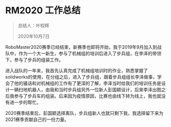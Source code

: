 # RM2020 工作总结

> 总结人：叶校辉
>
> 2020年10月7日

RoboMaster2020赛季已经结束，新赛季也即将开始，我于2019年9月加入到战队中，作为一个大一新生，参与了机械组的培训后进入了步兵组，在李泽的带领下，参与了步兵的组装工作。

进入战队的一年来，我首先认真完成了机械组培训时的作业，熟悉掌握了solidworks的使用，在分组之后，进入了步兵组，跟着步兵组组长李泽做事，学会了他的骚话和对机械组的工作有了更深的了解，李泽当时给我们的培训任务是设计一辆扫地机器人，由我和当时步兵组另外一位新人彭国颖设计，后来李泽出图之后我参与了步兵车的组装。后来因为疫情原因，比赛也由线下转为线上，我也就没有进一步的帮忙。

2020赛季结束后，彭国颖选择离队，步兵组新人也就只剩下我，我选择留下来为2021赛季贡献自己的一份力量。
